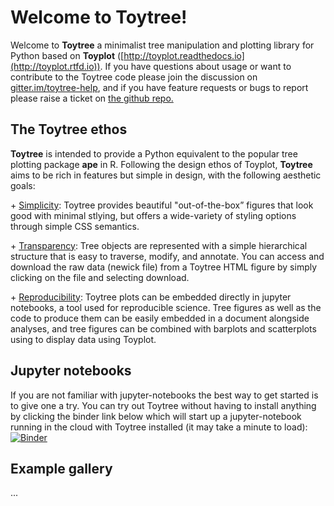 # Welcome to Toytree!


<!-- Welcome to <span style="color:rgba(20%,65%,65%)">**Toytree**</span> a minimalist tree manipulation and plotting library for Python based on <span style="color:rgba(98%,55%,38%)">**Toyplot**</span> ([http://toyplot.readthedocs.io](http://toyplot.rtfd.io)).  -->
Welcome to **Toytree** a minimalist tree manipulation and plotting library for Python based on **Toyplot** ([http://toyplot.readthedocs.io](http://toyplot.rtfd.io)). If you have questions about usage or want to contribute to the Toytree code please join the discussion on [gitter.im/toytree-help](https://gitter.im/toytree-help/Lobby), and if you have feature requests or bugs to report please raise a ticket on [the github repo.](http://github.com/eaton-lab/toytree)


## The Toytree ethos

**Toytree** is intended to provide a Python equivalent to the popular tree plotting package **ape** in R. Following the design ethos of Toyplot, **Toytree** aims to be
rich in features but simple in design, with the following aesthetic goals:

<p></p>
+ <span style="text-decoration:underline;">Simplicity</span>: Toytree provides beautiful "out-of-the-box” figures that look good with minimal stlying, but offers a wide-variety of styling options through simple CSS semantics. 

<p></p>
+ <span style="text-decoration:underline;">Transparency</span>: Tree objects are represented with a simple hierarchical structure that is easy to traverse, modify, and annotate. You can access and download the raw data (newick file) from a Toytree HTML figure by simply clicking on the file and selecting download.

<p></p>
+ <span style="text-decoration:underline;">Reproducibility</span>: Toytree plots can be embedded directly in jupyter notebooks, a tool used for reproducible science. Tree figures as well as the code to produce them can be easily embedded in a document alongside analyses, and tree figures can be combined with
barplots and scatterplots using to display data using Toyplot. 


## Jupyter notebooks

If you are not familiar with jupyter-notebooks the best way to get started is to give one a try. You can try out Toytree without having to install anything by clicking the binder link below which will start up a jupyter-notebook running in the cloud with Toytree installed (it may take a minute to load): [![Binder](http://mybinder.org/badge.svg)](http://mybinder.org:/repo/eaton-lab/toytree) 


## Example gallery

...